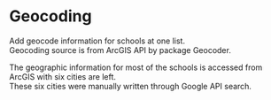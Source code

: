 # Geocoding

Add geocode information for schools at one list.  
Geocoding source is from ArcGIS API by package Geocoder.

The geographic information for most of the schools is accessed from ArcGIS with six cities are left.  
These six cities were manually written through Google API search.